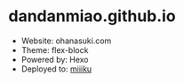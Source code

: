 # dandanmiao.github.io
+ Website: ohanasuki.com
+ Theme: flex-block
+ Powered by: Hexo
+ Deployed to: [miiiku](https://github.com/miiiku)